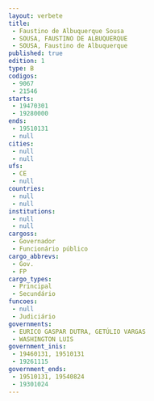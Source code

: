 ```yaml
---
layout: verbete
title:
 - Faustino de Albuquerque Sousa
 - SOUSA, FAUSTINO DE ALBUQUERQUE
 - SOUSA, Faustino de Albuquerque
published: true
edition: 1  
type: B
codigos: 
 - 9067
 - 21546
starts: 
 - 19470301
 - 19280000
ends: 
 - 19510131
 - null 
cities: 
 - null 
 - null 
ufs: 
 - CE
 - null 
countries: 
 - null 
 - null 
institutions: 
 - null 
 - null 
cargoss: 
 - Governador
 - Funcionário público
cargo_abbrevs: 
 - Gov.
 - FP
cargo_types: 
 - Principal
 - Secundário
funcoes: 
 - null 
 - Judiciário
governments: 
 - EURICO GASPAR DUTRA, GETÚLIO VARGAS
 - WASHINGTON LUIS
government_inis: 
 - 19460131, 19510131
 - 19261115
government_ends: 
 - 19510131, 19540824
 - 19301024
---
```


